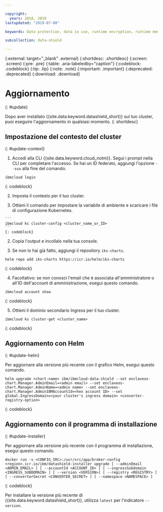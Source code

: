 ```yaml
---

copyright:
  years: 2018, 2019
lastupdated: "2019-07-08"

keywords: Data protection, data in use, runtime encryption, runtime memory encryption, encrypted memory, Intel SGX, software guard extensions, Fortanix runtime encryption

subcollection: data-shield

---
```



{:external: target="_blank" .external}
{:shortdesc: .shortdesc}
{:screen: .screen}
{:pre: .pre}
{:table: .aria-labeledby="caption"}
{:codeblock: .codeblock}
{:tip: .tip}
{:note: .note}
{:important: .important}
{:deprecated: .deprecated}
{:download: .download}

# Aggiornamento
{: #update}

Dopo aver installato {{site.data.keyword.datashield_short}} sul tuo cluster, puoi eseguire l'aggiornamento in qualsiasi momento.
{: shortdesc}

## Impostazione del contesto del cluster
{: #update-context}

1. Accedi alla CLI {{site.data.keyword.cloud_notm}}. Segui i prompt nella CLI per completare l'accesso. Se hai un ID federato, aggiungi l'opzione `--sso` alla fine del comando.

  ```
  ibmcloud login
  ```
  {: codeblock}

2. Imposta il contesto per il tuo cluster.

  1. Ottieni il comando per impostare la variabile di ambiente e scaricare i file di configurazione Kubernetes.

    ```
    ibmcloud ks cluster-config <cluster_name_or_ID>
    ```
    {: codeblock}

  2. Copia l'output e incollalo nella tua console.

3. Se non lo hai già fatto, aggiungi il repository `iks-charts`.

  ```
  helm repo add iks-charts https://icr.io/helm/iks-charts
  ```
  {: codeblock}

4. Facoltativo: se non conosci l'email che è associata all'amministratore o all'ID dell'account di amministrazione, esegui questo comando.

  ```
  ibmcloud account show
  ```
  {: codeblock}

5. Ottieni il dominio secondario Ingress per il tuo cluster.

  ```
  ibmcloud ks cluster-get <cluster_name>
  ```
  {: codeblock}

## Aggiornamento con Helm
{: #update-helm}

Per aggiornare alla versione più recente con il grafico Helm, esegui questo comando.

  ```
  helm upgrade <chart-name> ibm/ibmcloud-data-shield --set enclaveos-chart.Manager.AdminEmail=<admin email> --set enclaveos-chart.Manager.AdminName=<admin name> --set enclaveos-chart.Manager.AdminIBMAccountId=<hex account ID> --set global.IngressDomain=<your cluster's ingress domain> <converter-registry-option>
  ```
  {: codeblock}

## Aggiornamento con il programma di installazione
{: #update-installer}

Per aggiornare alla versione più recente con il programma di installazione, esegui questo comando.

  ```
  docker run -v <CONFIG_SRC>:/usr/src/app/broker-config <region>.icr.io/ibm/datashield-installer upgrade [ --adminEmail <ADMIN_EMAIL> ] [ --accountId <ACCOUNT_ID> ] [ --ingressSubdomain <INGRESS_SUBDOMAIN> ] [ --version <VERSION>] [ --registry <REGISTRY> ] [ --converterSecret <CONVERTER_SECRET> ] [ --namespace <NAMESPACE> ]
  ```
  {: codeblock}

  Per installare la versione più recente di {{site.data.keyword.datashield_short}}, utilizza `latest` per l'indicatore `--version`.


